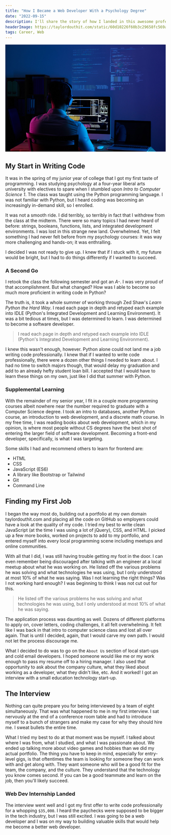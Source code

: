 ```yaml
---
title: "How I Became a Web Developer With a Psychology Degree"
date: "2022-09-15"
description: I'll share the story of how I landed in this awesome profession and hopefully empower others to do the same.
headerImage: https://taylordouthit.com/static/60d10226f60b3c29658fc569af8ea689/eea4a/software-developer.jpg
tags: Career, Web
---
```


![Developer writing code](./software-developer.jpg)

## My Start in Writing Code

It was in the spring of my junior year of college that I got my first taste of programming. I was studying psychology at a four-year liberal arts university with electives to spare when I stumbled upon _Intro to Computer Science 1_. The class was taught using the Python programming language. I was not familiar with Python, but I heard coding was becoming an increasingly in-demand skill, so I enrolled.

It was not a smooth ride. I did terribly, so terribly in fact that I withdrew from the class at the midterm. There were so many topics I had never heard of before: strings, booleans, functions, lists, and integrated development environments. I was lost in this strange new land. Overwhelmed. Yet, I felt something I had never felt before from my psychology courses: it was way more challenging and hands-on; it was enthralling.

I decided I was not ready to give up. I knew that if I stuck with it, my future would be bright, but I had to do things differently if I wanted to succeed.

### A Second Go

I retook the class the following semester and got an _A-_. I was very proud of that accomplishment. But what changed? How was I able to become so much more proficient in writing code in Python?

The truth is, it took a whole summer of working through Zed Shaw's _Learn Python the Hard Way_. I read each page in depth and retyped each example into IDLE (Python's Integrated Development and Learning Environment). It was a bit tedious at times, but I was determined to learn. I was determined to become a software developer.

> I read each page in depth and retyped each example into IDLE (Python's Integrated Development and Learning Environment).

I knew this wasn't enough, however. Python alone could not land me a job writing code professionally. I knew that if I wanted to write code professionally, there were a dozen other things I needed to learn about. I had no time to switch majors though, that would delay my graduation and add to an already hefty student loan bill. I accepted that I would have to learn these things on my own, just like I did that summer with Python.

### Supplemental Learning

With the remainder of my senior year, I fit in a couple more programming courses albeit nowhere near the number required to graduate with a Computer Science degree. I took an intro to databases, another Python course, an introduction to web development, and a discrete math course. In my free time, I was reading books about web development, which in my opinion, is where most people without CS degrees have the best shot of entering the larger field of software development. Becoming a front-end developer, specifically, is what I was targeting.

Some skills I had and recommend others to learn for frontend are:

- HTML
- CSS
- JavaScript (ES6)
- A library like Bootstrap or Tailwind
- Git
- Command Line

## Finding my First Job

I began the way most do, building out a portfolio at my own domain taylordouthit.com and placing all the code on GitHub so employers could have a look at the quality of my code. I tried my best to write clean JavaScript (at the time I was using a lot of jQuery), CSS, and HTML. I picked up a few more books, worked on projects to add to my portfolio, and entered myself into every local programming scene including meetups and online communities.

With all that I did, I was still having trouble getting my foot in the door. I can even remember being discouraged after talking with an engineer at a local meetup about what he was working on. He listed off the various problems he was solving and what technologies he was using, but I only understood at most 10% of what he was saying. Was I not learning the right things? Was I not working hard enough? I was beginning to think I was not cut out for this.

> He listed off the various problems he was solving and what technologies he was using, but I only understood at most 10% of what he was saying.

The application process was daunting as well. Dozens of different platforms to apply on, cover letters, coding challenges, it all felt overwhelming. It felt like I was back in that intro to computer science class and lost all over again. That is until I decided, again, that I would carve my own path. I would not let the process discourage me.

What I decided to do was to go on the `About Us` section of local start-ups and cold email developers. I hoped someone would like me or my work enough to pass my resume off to a hiring manager. I also used that opportunity to ask about the company culture, what they liked about working as a developer, what they didn't like, etc. And it worked! I got an interview with a small education technology start-up.

## The Interview

Nothing can quite prepare you for being interviewed by a team of eight simultaneously. That was what happened to me in my first interview. I sat nervously at the end of a conference room table and had to introduce myself to a bunch of strangers and make my case for why they should hire me. I sweat bullets the entire time.

What I tried my best to do at that moment was be myself. I talked about where I was from, what I studied, and what I was passionate about. We ended up talking more about video games and hobbies than we did my actual portfolio. The thing you have to keep in mind, especially for entry-level gigs, is that oftentimes the team is looking for someone they can work with and get along with. They want someone who will be a good fit for the team, the company, and the culture. They understand that the technology you know comes second. If you can be a good teammate and learn on the job, then you'll likely succeed.

### Web Dev Internship Landed

The interview went well and I got my first offer to write code professionally for a whopping `$35,000`. I heard the paychecks were supposed to be bigger in the tech industry, but I was still excited. I was going to be a web developer and I was on my way to building valuable skills that would help me become a better web developer.
